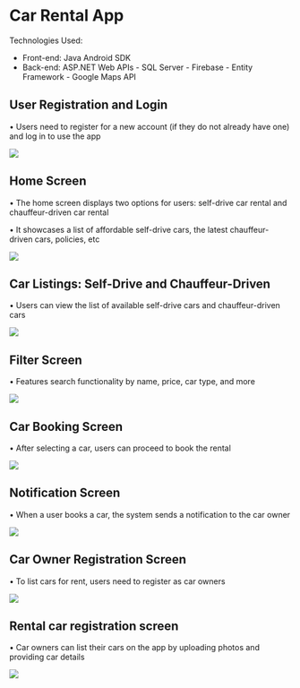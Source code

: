 # Car Rental App

Technologies Used:

-   Front-end: Java Android SDK 
-   Back-end: ASP.NET Web APIs - SQL Server - Firebase - Entity Framework - Google Maps API
## **User Registration and Login**

•	Users need to register for a new account (if they do not already have one) and log in to use the app

![](https://github.com/anhtuyen0409/android-project/blob/main/media/login_register.jpg)

## **Home Screen**

•	The home screen displays two options for users: self-drive car rental and chauffeur-driven car rental

•	It showcases a list of affordable self-drive cars, the latest chauffeur-driven cars, policies, etc

![](https://github.com/anhtuyen0409/android-project/blob/main/media/menu.JPG)

## **Car Listings: Self-Drive and Chauffeur-Driven**

•	Users can view the list of available self-drive cars and chauffeur-driven cars

![](https://github.com/anhtuyen0409/android-project/blob/main/media/list_car.jpg)

## **Filter Screen**

•	Features search functionality by name, price, car type, and more

![](https://github.com/anhtuyen0409/android-project/blob/main/media/filter.jpg)

## **Car Booking Screen**

•	After selecting a car, users can proceed to book the rental

![](https://github.com/anhtuyen0409/android-project/blob/main/media/booking.jpg)

## **Notification Screen**

•	When a user books a car, the system sends a notification to the car owner

![](https://github.com/anhtuyen0409/android-project/blob/main/media/notification.jpg)

## **Car Owner Registration Screen**

•	To list cars for rent, users need to register as car owners

![](https://github.com/anhtuyen0409/android-project/blob/main/media/register_owner.jpg)

## **Rental car registration screen**

•	Car owners can list their cars on the app by uploading photos and providing car details

![](https://github.com/anhtuyen0409/android-project/blob/main/media/register_owner2.jpg)
